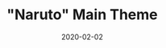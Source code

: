 ---
title: "\"Naruto\" Main Theme"
date: 2020-02-02
alt-title: "Hidden Elm Village"
composer: "Toshiro Masuda"
src: "/assets/arrangements/naruto_main_theme.pdf"
link: "/assets/arrangements/naruto_main_theme.mp3"
---